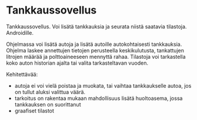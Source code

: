 # Tankkaussovellus
Tankkaussovellus. Voi lisätä tankkauksia ja seurata niistä saatavia tilastoja. Androidille.

Ohjelmassa voi lisätä autoja ja lisätä autoille autokohtaisesti tankkauksia. Ohjelma laskee annettujen tietojen perusteella keskikulutusta, tankattujen litrojen määrää ja polttoaineeseen mennyttä rahaa. Tilastoja voi tarkastella koko auton historian ajalta tai valita tarkasteltavan vuoden.

Kehitettävää:
- autoja ei voi vielä poistaa ja muokata, tai vaihtaa tankkaukselle autoa, jos on tullut aluksi valittua väärä.
- tarkoitus on rakentaa mukaan mahdollisuus lisätä huoltoasema, jossa tankkauksen on suorittanut
- graafiset tilastot
